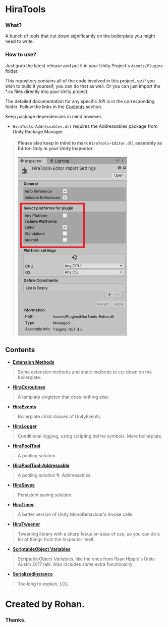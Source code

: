 # HiraTools

### What?

 A bunch of tools that cut down significantly on the boilerplate you might need to write.
 
### How to use?

 Just grab the latest release and put it in your Unity Project's `Assets/Plugins` folder.
 
 This repository contains all of the code involved in this project, so if you wish to build it yourself, you can do that as well. Or you can just import the *.cs files directly into your Unity project.
 
 The detailed documentation for any specific API is in the corresponding folder. Follow the links in the [Contents](#contents) section. 
 
 Keep package dependencies in mind however.
 
 - `HiraTools-Addressables.dll` requires the Addressables package from Unity Package Manager.
 
> #### Please also keep in mind to mark ``HiraTools-Editor.dll`` assembly as Editor-Only in your Unity Inspector.
> ![IMAGEPLACEHOLDER - EDITORONLY](.images/editoronly.png)
 
## Contents
 
 - **[Extension Methods](HiraTools/Extension%20Methods)**
 > Some extension methods and static methods to cut down on the boilerplate.

 - **[HiraCoroutines](HiraTools/HiraCoroutines)**
 > A template singleton that does nothing else.

 - **[HiraEvents](HiraTools/HiraEvents)**
 > Boilerplate child classes of UnityEvents.

 - **[HiraLogger](HiraTools/HiraLogger)**
 > Conditional logging, using scripting define symbols. More boilerplate.

 - **[HiraPoolTool](HiraTools/HiraPoolTool)**
 > A pooling solution.

 - **[HiraPoolTool-Addressable](HiraTools-Addressables/HiraPoolTool)**
 > A pooling solution ft. Addressables.

 - **[HiraSaves](HiraTools/HiraSaves)**
 > Persistent saving solution.

 - **[HiraTimer](HiraTools/HiraTimer)**
 > A better version of Unity MonoBehaviour's Invoke calls.

 - **[HiraTweener](HiraTools/HiraTweener)**
 > Tweening library with a sharp focus on ease of use, so you can do a lot of things from the Inspector itself.

 - **[ScriptableObject Variables](HiraTools/ScriptableObject%20Variables)**
 > ScriptableObject Variables, like the ones from Ryan Hipple's Unite Austin 2017 talk. Also includes some extra functionality.

 - **[SerializedInstance](HiraTools/SerializedInstance)**
 > Too long to explain, LOL.


# Created by Rohan.
### Thanks.